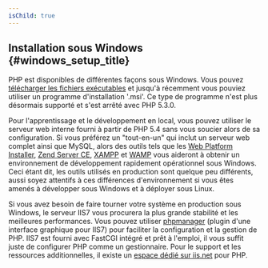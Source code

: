 ```yaml
---
isChild: true
---
```


## Installation sous Windows {#windows_setup_title}

PHP est disponibles de différentes façons sous Windows. Vous pouvez [télécharger les fichiers exécutables][php-downloads] et jusqu'à récemment vous pouviez utiliser un programme d'installation '.msi'. Ce type de programme n'est plus désormais supporté et s'est arrêté avec PHP 5.3.0.

Pour l'apprentissage et le développement en local, vous pouvez utiliser le serveur web interne fourni à partir de PHP 5.4 sans vous soucier alors de sa configuration. Si vous préférez un "tout-en-un" qui inclut un serveur web complet ainsi que MySQL, alors des outils tels que les [Web Platform Installer][wpi], 
[Zend Server CE][zsce], [XAMPP][xampp] et [WAMP][wamp] vous aideront à obtenir un environnement de développement rapidement opérationnel sous Windows. Ceci étant dit, les outils utilisés en production sont quelque peu différents, aussi soyez attentifs à ces différences d'environnement si vous êtes amenés à développer sous Windows et à déployer sous Linux.

Si vous avez besoin de faire tourner votre système en production sous Windows, le serveur IIS7 vous procurera la plus grande stabilité et les meilleures performances. Vous pouvez utiliser [phpmanager][phpmanager] (plugin d'une interface graphique pour IIS7) pour faciliter la configuration et la gestion de PHP. IIS7 est fourni avec FastCGI intégré et prêt à l'emploi, il vous suffit juste de configurer PHP comme un gestionnaire. Pour le support et les ressources additionnelles, il existe un [espace dédié sur iis.net][php-iis] pour PHP.

[php-downloads]: http://windows.php.net
[phpmanager]: http://phpmanager.codeplex.com/
[wpi]: http://www.microsoft.com/web/downloads/platform.aspx
[zsce]: http://www.zend.com/en/products/server-ce/
[xampp]: http://www.apachefriends.org/en/xampp.html
[wamp]: http://www.wampserver.com/
[php-iis]: http://php.iis.net/
